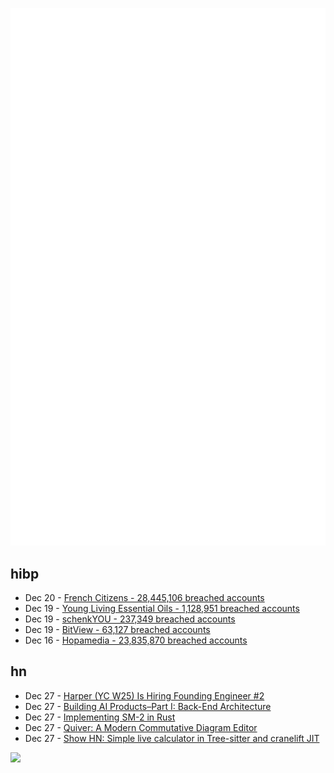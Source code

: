 ![Metrics](https://raw.githubusercontent.com/phixion/phixion/master/metrics.svg)

## hibp

<!--
for https://github.com/phixion/phixion/blob/main/.github/workflows/feeds.yml
-->
<!--START_SECTION:haveibeenpwnd-->
- Dec 20 - [French Citizens - 28,445,106 breached accounts](https://haveibeenpwned.com/PwnedWebsites#FrenchCitizens)
- Dec 19 - [Young Living Essential Oils - 1,128,951 breached accounts](https://haveibeenpwned.com/PwnedWebsites#YoungLivingEssentialOils)
- Dec 19 - [schenkYOU - 237,349 breached accounts](https://haveibeenpwned.com/PwnedWebsites#schenkYOU)
- Dec 19 - [BitView - 63,127 breached accounts](https://haveibeenpwned.com/PwnedWebsites#BitView)
- Dec 16 - [Hopamedia - 23,835,870 breached accounts](https://haveibeenpwned.com/PwnedWebsites#Hopamedia)
<!--END_SECTION:haveibeenpwnd-->

## hn

<!--
for https://github.com/phixion/phixion/blob/main/.github/workflows/feeds.yml
-->
<!--START_SECTION:hn-->
- Dec 27 - [Harper (YC W25) Is Hiring Founding Engineer #2](https://www.ycombinator.com/companies/harper/jobs/y8KjuRZ-founding-ai-engineer)
- Dec 27 - [Building AI Products–Part I: Back-End Architecture](https://philcalcado.com/2024/12/14/building-ai-products-part-i.html)
- Dec 27 - [Implementing SM-2 in Rust](https://borretti.me/article/implementing-sm2-in-rust)
- Dec 27 - [Quiver: A Modern Commutative Diagram Editor](https://github.com/varkor/quiver)
- Dec 27 - [Show HN: Simple live calculator in Tree-sitter and cranelift JIT](https://github.com/jasonjmcghee/basic-treesitter-cranelift-jit)
<!--END_SECTION:hn-->

<!--
for https://yhype.me
-->
![](https://hit.yhype.me/github/profile?user_id=13013670)
